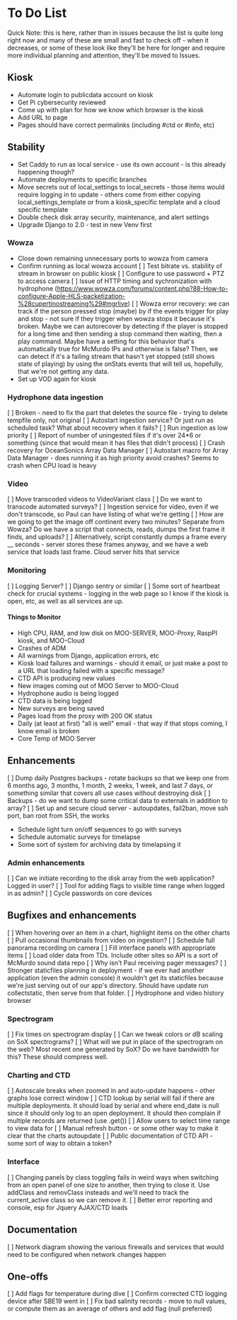 # To Do List
Quick Note: this is here, rather than in issues because the list is quite
long right now and many of these are small and fast to check off - when it
decreases, or some of these look like they'll be here for longer and require
more individual planning and attention, they'll be moved to Issues.

## Kiosk
 * Automate login to publicdata account on kiosk
 * Get Pi cybersecurity reviewed
 * Come up with plan for how we know which browser is the kiosk
 * Add URL to page
 * Pages should have correct permalinks (including #ctd or #info, etc)

## Stability
 * Set Caddy to run as local service - use its own account - is this already happening though?
 * Automate deployments to specific branches
 * Move secrets out of local_settings to local_secrets - those items would require logging in to update - others come from either copying local_settings_template or from a kiosk_specific template and a cloud specific template
 * Double check disk array security, maintenance, and alert settings
 * Upgrade Django to 2.0 - test in new Venv first

### Wowza
 * Close down remaining unnecessary ports to wowza from camera
 * Confirm running as local wowza account
[ ] Test bitrate vs. stability of stream in browser on public kiosk
[ ] Configure to use password + PTZ to access camera
[ ] Issue of HTTP timing and sychronization with hydrophone (https://www.wowza.com/forums/content.php?88-How-to-configure-Apple-HLS-packetization-%28cupertinostreaming%29#mgrlive)
[ ] Wowza error recovery: we can track if the person pressed stop (maybe) by if the events trigger for play and stop - not sure if they trigger when wowza stops it because it's broken. Maybe we can autorecover by detecting if the player is stopped for a long time and then sending a stop command then waiting, then a play command. Maybe have a setting for this behavior that's automatically true for McMurdo IPs and otherwise is false? Then, we can detect if it's a failing stream that hasn't yet stopped (still shows state of playing) by using the onStats events that will tell us, hopefully, that we're not getting any data.
 * Set up VOD again for kiosk

### Hydrophone data ingestion
[ ] Broken - need to fix the part that deletes the source file - trying to delete tempfile only, not original
[ ] Autostart ingestion service? Or just run as scheduled task? What about recovery when it fails?
[ ] Run ingestion as low priority
[ ] Report of number of uningested files if it's over 24*6 or something (since that would mean it has files that didn't process)
[ ] Crash recovery for OceanSonics Array Data Manager
[ ] Autostart macro for Array Data Manager - does running it as high priority avoid crashes? Seems to crash when CPU load is heavy

### Video
[ ] Move transcoded videos to VideoVariant class
[ ] Do we want to transcode automated surveys?
[ ] Ingestion service for video, even if we don't transcode, so Paul can have listing of what we're getting
[ ] How are we going to get the image off continent every two minutes? Separate from Wowza? Do we have a script that connects, reads, dumps the first frame it finds, and uploads?
[ ] Alternatively, script constantly dumps a frame every __ seconds - server stores these frames anyway, and we have a web service that loads last frame. Cloud server hits that service

### Monitoring
[ ] Logging Server?
[ ] Django sentry or similar
[ ] Some sort of heartbeat check for crucial systems - logging in the web page so I know if the kiosk is open, etc, as well as all services are up.

#### Things to Monitor
 * High CPU, RAM, and low disk on MOO-SERVER, MOO-Proxy, RaspPI kiosk, and MOO-Cloud
 * Crashes of ADM
 * All warnings from Django, application errors, etc
 * Kiosk load failures and warnings - should it email, or just make a post to a URL that loading failed with a specific message?
 * CTD API is producing new values
 * New images coming out of MOO Server to MOO-Cloud
 * Hydrophone audio is being logged
 * CTD data is being logged
 * New surveys are being saved
 * Pages load from the proxy with 200 OK status
 * Daily (at least at first) "all is well" email - that way if that stops coming, I know email is broken
 * Core Temp of MOO Server

## Enhancements
[ ] Dump daily Postgres backups - rotate backups so that we keep one from 6 months ago, 3 months, 1 month, 2 weeks, 1 week, and last 7 days, or something similar that covers all use cases without destroying disk
[ ] Backups - do we want to dump some critical data to externals in addition to array?
[ ] Set up and secure cloud server - autoupdates, fail2ban, move ssh port, ban root from SSH, the works
 * Schedule light turn on/off sequences to go with surveys
 * Schedule automatic surveys for timelapse
 * Some sort of system for archiving data by timelapsing it

### Admin enhancements
[ ] Can we initiate recording to the disk array from the web application? Logged in user?
[ ] Tool for adding flags to visible time range when logged in as admin?
[ ] Cycle passwords on core devices

## Bugfixes and enhancements
[ ] When hovering over an item in a chart, highlight items on the other charts
[ ] Pull occasional thumbnails from video on ingestion?
[ ] Schedule full panorama recording on camera
[ ] Fill interface panels with appropriate items
[ ] Load older data from TDs. Include other sites so API is a sort of McMurdo sound data repo
[ ] Why isn't Paul receiving pager messages?
[ ] Stronger staticfiles planning in deployment - if we ever had another application (even the admin console) it wouldn't get its staticfiles because we're just serving out of our app's directory. Should have update run collectstatic, then serve from that folder.
[ ] Hydrophone and video history browser

### Spectrogram
[ ] Fix times on spectrogram display
[ ] Can we tweak colors or dB scaling on SoX spectrograms?
[ ] What will we put in place of the spectrogram on the web? Most recent one generated by SoX? Do we have bandwidth for this? These should compress well.

### Charting and CTD
[ ] Autoscale breaks when zoomed in and auto-update happens - other graphs lose correct window
[ ] CTD lookup by serial will fail if there are multiple deployments. It should load by serial and where end_date is null since it should only log to an open deployment. It should then complain if multiple records are returned (use .get())
[ ] Allow users to select time range to view data for
[ ] Manual refresh button - or some other way to make it clear that the charts autoupdate
[ ] Public documentation of CTD API - some sort of way to obtain a token?

### Interface
[ ] Changing panels by class toggling fails in weird ways when switching from an open panel of one size to another, then trying to close it. Use addClass and removClass insteads and we'll need to track the current_active class so we can remove it.
[ ] Better error reporting and console, esp for Jquery AJAX/CTD loads

## Documentation
[ ] Network diagram showing the various firewalls and services that would need to be configured when network changes happen

## One-offs
[ ] Add flags for temperature during dive
[ ] Confirm corrected CTD logging device after SBE19 went in
[ ] Fix bad salinity records - move to null values, or compute them as an average of others and add flag (null preferred)
